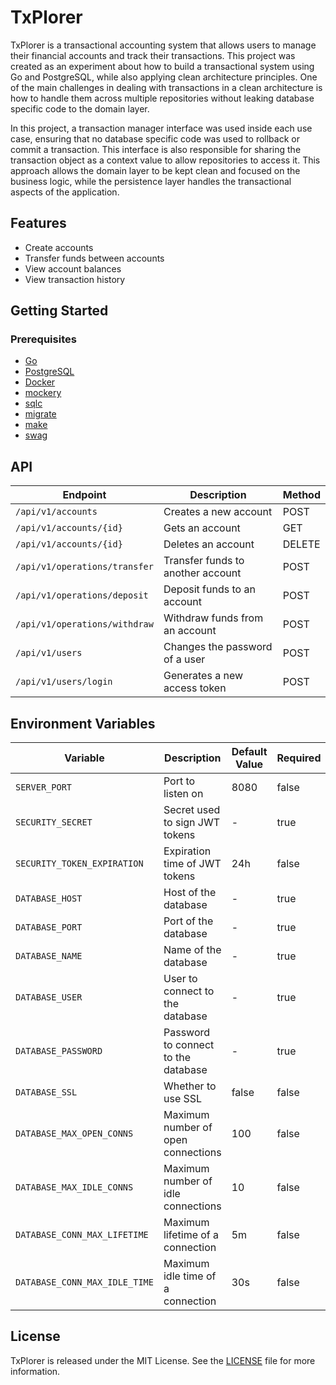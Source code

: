 # TxPlorer

TxPlorer is a transactional accounting system that allows users to manage their financial accounts and track their
transactions. This project was created as an experiment about how to build a transactional system using Go and
PostgreSQL, while also applying clean architecture principles. One of the main challenges in dealing with transactions
in a clean architecture is how to handle them across multiple repositories without leaking database specific code to the
domain layer.

In this project, a transaction manager interface was used inside each use case, ensuring that no database specific code
was used to rollback or commit a transaction. This interface is also responsible for sharing the transaction object as a
context value to allow repositories to access it. This approach allows the domain layer to be kept clean and focused on
the business logic, while the persistence layer handles the transactional aspects of the application.

## Features

- Create accounts
- Transfer funds between accounts
- View account balances
- View transaction history

## Getting Started

### Prerequisites

- [Go](https://go.dev/doc/install)
- [PostgreSQL](https://www.postgresql.org/download/)
- [Docker](https://www.docker.com/products/docker-desktop)
- [mockery](https://github.com/vektra/mockery)
- [sqlc](https://github.com/kyleconroy/sqlc)
- [migrate](https://github.com/golang-migrate/migrate)
- [make](https://www.gnu.org/software/make/)
- [swag](https://github.com/swaggo/swag)

## API

| Endpoint                      | Description                       | Method |
|-------------------------------|-----------------------------------|--------|
| `/api/v1/accounts`            | Creates a new account             | POST   |
| `/api/v1/accounts/{id}`       | Gets an account                   | GET    |
| `/api/v1/accounts/{id}`       | Deletes an account                | DELETE |
| `/api/v1/operations/transfer` | Transfer funds to another account | POST   |
| `/api/v1/operations/deposit`  | Deposit funds to an account       | POST   |
| `/api/v1/operations/withdraw` | Withdraw funds from an account    | POST   |
| `/api/v1/users`               | Changes the password of a user    | POST   |
| `/api/v1/users/login`         | Generates a new access token      | POST   |

## Environment Variables

| Variable                      | Description                         | Default Value | Required |
|-------------------------------|-------------------------------------|---------------|----------|
| `SERVER_PORT`                 | Port to listen on                   | 8080          | false    |
| `SECURITY_SECRET`             | Secret used to sign JWT tokens      | -             | true     |
| `SECURITY_TOKEN_EXPIRATION`   | Expiration time of JWT tokens       | 24h           | false    |
| `DATABASE_HOST`               | Host of the database                | -             | true     |
| `DATABASE_PORT`               | Port of the database                | -             | true     |
| `DATABASE_NAME`               | Name of the database                | -             | true     |
| `DATABASE_USER`               | User to connect to the database     | -             | true     |
| `DATABASE_PASSWORD`           | Password to connect to the database | -             | true     |
| `DATABASE_SSL`                | Whether to use SSL                  | false         | false    |
| `DATABASE_MAX_OPEN_CONNS`     | Maximum number of open connections  | 100           | false    |
| `DATABASE_MAX_IDLE_CONNS`     | Maximum number of idle connections  | 10            | false    |
| `DATABASE_CONN_MAX_LIFETIME`  | Maximum lifetime of a connection    | 5m            | false    |
| `DATABASE_CONN_MAX_IDLE_TIME` | Maximum idle time of a connection   | 30s           | false    |


## License

TxPlorer is released under the MIT License. See the [LICENSE](LICENSE) file for more information.